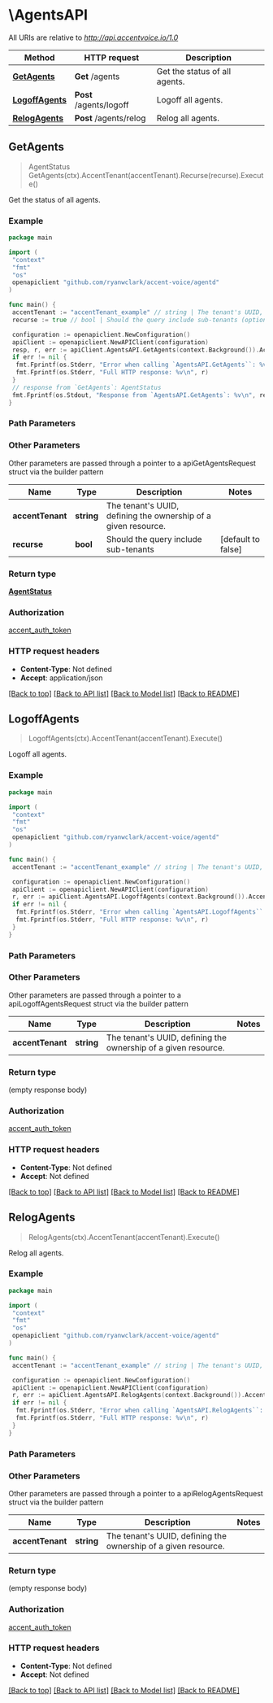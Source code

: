 # \AgentsAPI

All URIs are relative to *<http://api.accentvoice.io/1.0>*

Method | HTTP request | Description
------------- | ------------- | -------------
[**GetAgents**](AgentsAPI.md#GetAgents) | **Get** /agents | Get the status of all agents.
[**LogoffAgents**](AgentsAPI.md#LogoffAgents) | **Post** /agents/logoff | Logoff all agents.
[**RelogAgents**](AgentsAPI.md#RelogAgents) | **Post** /agents/relog | Relog all agents.

## GetAgents

> AgentStatus GetAgents(ctx).AccentTenant(accentTenant).Recurse(recurse).Execute()

Get the status of all agents.

### Example

```go
package main

import (
 "context"
 "fmt"
 "os"
 openapiclient "github.com/ryanwclark/accent-voice/agentd"
)

func main() {
 accentTenant := "accentTenant_example" // string | The tenant's UUID, defining the ownership of a given resource. (optional)
 recurse := true // bool | Should the query include sub-tenants (optional) (default to false)

 configuration := openapiclient.NewConfiguration()
 apiClient := openapiclient.NewAPIClient(configuration)
 resp, r, err := apiClient.AgentsAPI.GetAgents(context.Background()).AccentTenant(accentTenant).Recurse(recurse).Execute()
 if err != nil {
  fmt.Fprintf(os.Stderr, "Error when calling `AgentsAPI.GetAgents``: %v\n", err)
  fmt.Fprintf(os.Stderr, "Full HTTP response: %v\n", r)
 }
 // response from `GetAgents`: AgentStatus
 fmt.Fprintf(os.Stdout, "Response from `AgentsAPI.GetAgents`: %v\n", resp)
}
```

### Path Parameters

### Other Parameters

Other parameters are passed through a pointer to a apiGetAgentsRequest struct via the builder pattern

Name | Type | Description  | Notes
------------- | ------------- | ------------- | -------------
 **accentTenant** | **string** | The tenant&#39;s UUID, defining the ownership of a given resource. |
 **recurse** | **bool** | Should the query include sub-tenants | [default to false]

### Return type

[**AgentStatus**](AgentStatus.md)

### Authorization

[accent_auth_token](../README.md#accent_auth_token)

### HTTP request headers

- **Content-Type**: Not defined
- **Accept**: application/json

[[Back to top]](#) [[Back to API list]](../README.md#documentation-for-api-endpoints)
[[Back to Model list]](../README.md#documentation-for-models)
[[Back to README]](../README.md)

## LogoffAgents

> LogoffAgents(ctx).AccentTenant(accentTenant).Execute()

Logoff all agents.

### Example

```go
package main

import (
 "context"
 "fmt"
 "os"
 openapiclient "github.com/ryanwclark/accent-voice/agentd"
)

func main() {
 accentTenant := "accentTenant_example" // string | The tenant's UUID, defining the ownership of a given resource. (optional)

 configuration := openapiclient.NewConfiguration()
 apiClient := openapiclient.NewAPIClient(configuration)
 r, err := apiClient.AgentsAPI.LogoffAgents(context.Background()).AccentTenant(accentTenant).Execute()
 if err != nil {
  fmt.Fprintf(os.Stderr, "Error when calling `AgentsAPI.LogoffAgents``: %v\n", err)
  fmt.Fprintf(os.Stderr, "Full HTTP response: %v\n", r)
 }
}
```

### Path Parameters

### Other Parameters

Other parameters are passed through a pointer to a apiLogoffAgentsRequest struct via the builder pattern

Name | Type | Description  | Notes
------------- | ------------- | ------------- | -------------
 **accentTenant** | **string** | The tenant&#39;s UUID, defining the ownership of a given resource. |

### Return type

 (empty response body)

### Authorization

[accent_auth_token](../README.md#accent_auth_token)

### HTTP request headers

- **Content-Type**: Not defined
- **Accept**: Not defined

[[Back to top]](#) [[Back to API list]](../README.md#documentation-for-api-endpoints)
[[Back to Model list]](../README.md#documentation-for-models)
[[Back to README]](../README.md)

## RelogAgents

> RelogAgents(ctx).AccentTenant(accentTenant).Execute()

Relog all agents.

### Example

```go
package main

import (
 "context"
 "fmt"
 "os"
 openapiclient "github.com/ryanwclark/accent-voice/agentd"
)

func main() {
 accentTenant := "accentTenant_example" // string | The tenant's UUID, defining the ownership of a given resource. (optional)

 configuration := openapiclient.NewConfiguration()
 apiClient := openapiclient.NewAPIClient(configuration)
 r, err := apiClient.AgentsAPI.RelogAgents(context.Background()).AccentTenant(accentTenant).Execute()
 if err != nil {
  fmt.Fprintf(os.Stderr, "Error when calling `AgentsAPI.RelogAgents``: %v\n", err)
  fmt.Fprintf(os.Stderr, "Full HTTP response: %v\n", r)
 }
}
```

### Path Parameters

### Other Parameters

Other parameters are passed through a pointer to a apiRelogAgentsRequest struct via the builder pattern

Name | Type | Description  | Notes
------------- | ------------- | ------------- | -------------
 **accentTenant** | **string** | The tenant&#39;s UUID, defining the ownership of a given resource. |

### Return type

 (empty response body)

### Authorization

[accent_auth_token](../README.md#accent_auth_token)

### HTTP request headers

- **Content-Type**: Not defined
- **Accept**: Not defined

[[Back to top]](#) [[Back to API list]](../README.md#documentation-for-api-endpoints)
[[Back to Model list]](../README.md#documentation-for-models)
[[Back to README]](../README.md)
